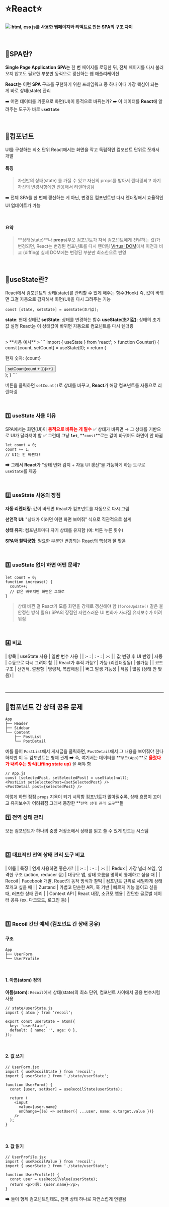 
# ⭐React⭐
![](https://velog.velcdn.com/images/tlaals44/post/c82fe4ec-2095-4117-b3b9-3180baadaaa5/image.png)
**html, css js를 사용한 웹페이지와 리액트로 만든 SPA의 구조 차이**

<br>

## 🍅SPA란?
**Single Page Application**
**SPA**는 한 번 페이지를 로딩한 뒤, 전체 페이지를 다시 불러오지 않고도 필요한 부분만 동적으로 갱신하는 웹 애플리케이션

**React**는 이런 **SPA** 구조를 구현하기 위한 프레임워크 중 하나
이때 가장 핵심이 되는 게 바로 상태(state) 관리

➡️ 어떤 데이터를 기준으로 화면(UI)이 동적으로 바뀌는가?
➡️ 이 데이터를 **React**에 알려주는 도구가 바로 **`useState`**

<br>

## 🍅컴포넌트 
UI를 구성하는 최소 단위
React에서는 화면을 작고 독립적인 컴포넌트 단위로 쪼개서 개발

#### 특징
>자신만의 상태(state) 를 가질 수 있고
자신의 props를 받아서 렌더링되고
자기 자신의 변경사항에만 반응해서 리렌더링됨

➡️ 전체 SPA를 한 번에 갱신하는 게 아닌, 변경된 컴포넌트만 다시 렌더링해서 효율적인 UI 업데이트가 가능

<br>

#### 요약
>**상태(state)**나 **props**(부모 컴포넌트가 자식 컴포넌트에게 전달하는 값)가 변경되면, React는 변경된 컴포넌트를 다시 렌더링
[Virtual DOM](https://velog.io/@tlaals44/Dom)에서 이전과 비교 (diffing)
실제 DOM에는 변경된 부분만 최소한으로 반영

<br>

## 🍅useState란?
React에서 컴포넌트의 상태(state)를 관리할 수 있게 해주는 함수(Hook)
즉, 값이 바뀌면 그걸 자동으로 감지해서 화면(UI)을 다시 그려주는 기능

>
```
const [state, setState] = useState(초기값);
```
**state**: 현재 상태값
**setState**: 상태를 변경하는 함수
**useState(초기값)**: 상태의 초기값 설정
React는 이 상태값이 바뀌면 자동으로 컴포넌트를 다시 렌더링
>
<br>
>
**사용 예시**
>
```
import { useState } from 'react';
>
function Counter() {
  const [count, setCount] = useState(0);
>
  return (
    <div>
      <p>현재 숫자: {count}</p>
      <button onClick={() => setCount(count + 1)}>+1</button>
    </div>
  );
}
```

버튼을 클릭하면 `setCount()`로 상태를 바꾸고, **React**가 해당 컴포넌트를 자동으로 리렌더링

<br>

### 1️⃣ useState 사용 이유
SPA에서는 화면(UI)이 **<span style=color:red>동적으로 바뀌는 게 필수</span>**
✅ 상태가 바뀌면 → 그 상태를 기반으로 UI가 달라져야 함
✅ 그런데 그냥 **`let`**, **`const`**로는 값이 바뀌어도 화면이 안 바뀜


```
let count = 0;
count += 1;
// UI는 안 바뀐다!
```
➡ 그래서 **React**가 “상태 변화 감지 + 자동 UI 갱신”을 가능하게 하는 도구로 `useState`를 제공

<br>

### 2️⃣ useState 사용의 장점
**자동 리렌더링**: 값이 바뀌면 React가 컴포넌트를 자동으로 다시 그림

**선언적 UI**: "상태가 이러면 이런 화면 보여줘" 식으로 직관적으로 설계

**상태 유지**: 컴포넌트마다 자기 상태를 유지함 (예: 버튼 누른 횟수)

**SPA와 찰떡궁합**: 필요한 부분만 변경되는 React의 핵심과 잘 맞음

<br>

### 3️⃣ useState 없이 하면 어떤 문제?
```
let count = 0;
function increase() {
  count++;
  // 값은 바뀌지만 화면은 그대로
}
```
>상태 바뀐 걸 React가 모름
화면을 강제로 갱신해야 함 (`forceUpdate()` 같은 불안정한 방식 필요)
SPA의 장점인 자연스러운 UI 변화가 사라짐
유지보수가 어려워짐

<br>

### 4️⃣ 비교
| 항목 | useState 사용 | 일반 변수 사용 | 
| :- : | : - : | :-: |
| 값 변경 후 UI 반영 | 자동 | 수동으로 다시 그려야 함 |
| React가 추적 가능? | 가능 (리렌더링됨) | 불가능 | 
| 코드 구조	 | 	선언적, 깔끔함 | 명령적, 복잡해짐 | 
| 버그 발생 가능성 | 적음 | 많음 (상태 안 맞음) | 

<br>

-------
## 🍅컴포넌트 간 상태 공유 문제
```
App
├── Header
├── Sidebar
└── Content
    ├── PostList
    └── PostDetail
```
예를 들어 `PostList`에서 게시글을 클릭하면, `PostDetail`에서 그 내용을 보여줘야 한다
하지만 이 두 컴포넌트는 형제 관계
➡ 즉, 여기서는 데이터를 **`부모(App)`**로 **<span style=color:red>올렸다가 내려주는 방식(Lifting state up)</span>** 을 써야 함

```
// App.js
const [selectedPost, setSelectedPost] = useState(null);
<PostList setSelectedPost={setSelectedPost} />
<PostDetail post={selectedPost} />
```
이렇게 하면 점점 `props` 지옥이 되기 시작함
컴포넌트가 많아질수록, 상태 흐름이 꼬이고 유지보수가 어려워짐
그래서 등장한 **`전역 상태 관리 도구`**들
<br>

### 1️⃣ 전역 상태 관리
모든 컴포넌트가 하나의 중앙 저장소에서 상태를 읽고 쓸 수 있게 만드는 시스템

<br>

### 2️⃣ 대표적인 전역 상태 관리 도구 비교
| 이름 | 특징 | 언제 사용하면 좋은가? | 
| :- : | : - : | :-: |
| Redux | 가장 널리 쓰임, 엄격한 구조 (action, reducer 등) | 대규모 앱, 상태 흐름을 명확히 통제하고 싶을 때 |
| Recoil | Facebook 개발, React의 동작 방식과 찰떡 | 컴포넌트 단위로 세밀하게 상태 쪼개고 싶을 때 | 
| Zustand | 가볍고 단순한 API, 훅 기반 | 빠르게 기능 붙이고 싶을 때, 러프한 상태 관리 | 
| Context API | React 내장, 소규모 앱용 | 간단한 글로벌 데이터 공유 (ex. 다크모드, 로그인 등) | 

<br>

### 3️⃣ Recoil 간단 예제 (컴포넌트 간 상태 공유)
#### 구조
```
App
├── UserForm
└── UserProfile
```

<br>


#### 1. 아톰(atom) 정의
**아톰(atom)**: `Recoil`에서 상태(state)의 최소 단위, 컴포넌트 사이에서 공용 변수처럼 사용
```
// state/userState.js
import { atom } from 'recoil';

export const userState = atom({
  key: 'userState',
  default: { name: '', age: 0 },
});
```

<br>


#### 2. 값 쓰기
```
// UserForm.jsx
import { useRecoilState } from 'recoil';
import { userState } from './state/userState';

function UserForm() {
  const [user, setUser] = useRecoilState(userState);

  return (
    <input
      value={user.name}
      onChange={(e) => setUser({ ...user, name: e.target.value })}
    />
  );
}
```

<br>

#### 3. 값 읽기
```
// UserProfile.jsx
import { useRecoilValue } from 'recoil';
import { userState } from './state/userState';

function UserProfile() {
  const user = useRecoilValue(userState);
  return <p>이름: {user.name}</p>;
}
```
➡ 둘이 형제 컴포넌트인데도, 전역 상태 하나로 자연스럽게 연결됨

